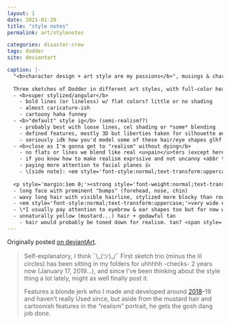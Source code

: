 ```yaml
---
layout: 1
date: 2021-01-20
title: "style notes"
permalink: art/stylenotes

categories: disaster-crew
tags: dodder
site: deviantart

caption: |-
  "<b>character design + art style are my passions</b>", musings & character by NightAuctor/a-flyleaf
  
  Three sketches of Dodder in different art styles, with full-color headshots and notes below:
  - <b>super stylized/angular</b>
    - bold lines (or lineless) w/ flat colors? little or no shading
    - almost caricature-ish
    - cartoony haha funney
  - <b>"default" style ig</b> (semi-realism??)
    - probably best with loose lines, cel shading or *some* blending
    - defined features, mostly 3D but liberties taken for silhouette and/or expressiveness
    - seriously idk how you'd model some of these hair/eye shapes glhf
  - <b>close as I'm gonna get to "realism" without dying</b>
    - no flats or lines we blend like real <u>pain</u>ters (except here lol)
    - if you know how to make realism exprssive and not uncanny <abbr title="hit me up">HMU</abbr>
    - paying more attention to facial planes 👍
    - \[side note]: <em style='font-style:normal;text-transform:uppercase;'>why did I choose mr oval eyes for this</em>
  
  <p style='margin:1em 0;'><strong style='font-weight:normal;text-transform:uppercase;'>Also</strong> since sometimes you can't tell if it's the <em style='font-style:normal;text-transform:uppercase;'>art style</em> or an <em style='font-style:normal;text-transform:uppercase;'>intentional feature</em>, have some <s>quick n lazy</s> <strong>~design notes~</strong></p>
  - long face with prominent "bumps" (forehead, nose, chin)
  - wavy long hair with visible hairline, stylized more blocky than round
  - <em style='font-style:normal;text-transform:uppercase;'>very wide eyes</em>; they see all, know [jack shit](https://i.kym-cdn.com/photos/images/facebook/000/723/113/0c0.png)
  - \*I usually pay attention to eyebrow & ear shapes too but for now we ignore it, you get the gist
  - unnaturally yellow (mustard...) hair + godawful tan
    - hair would probably be toned down for realism. tan? <span style='display:inline-block;'>¯\\\_(ツ)_/¯</span>
---
```

Originally posted [on deviantArt](https://www.deviantart.com/a-flyleaf/art/Extremely-Professional-Musings-on-style-and-design-867673921).

> Self-explanatory, I think <span style="display:inline-block;">¯\\\_(ツ)_/¯</span> First sketch trio (minus the lil circles) has been sitting in my folders for uhhhhh -checks- 2 years now (January 17, 2019…), and since I’ve been thinking about the style thing a lot lately, might as well finally post it.
> 
> Features a blonde jerk who I made and developed around [2018](https://www.deviantart.com/a-flyleaf/art/Headshot-Hell-Wall-pagelink-776749212)–19 and haven’t really Used since, but aside from the mustard hair and cartoonish features in the “realism” portrait, he gets the gosh dang job done.